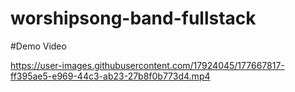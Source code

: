 # worshipsong-band-fullstack

#Demo Video

https://user-images.githubusercontent.com/17924045/177667817-ff395ae5-e969-44c3-ab23-27b8f0b773d4.mp4

